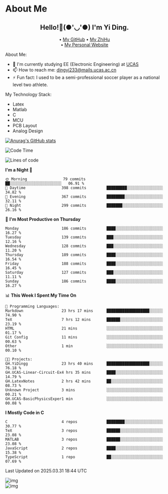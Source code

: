 # About Me

<h2 style="text-align:center;"> Hello!👋(●'◡'●) I'm Yi Ding.</h2>

<div style="text-align:center;">
  • <a href="https://github.com/YiDingg">My GitHub</a>
  • <a href="https://www.zhihu.com/people/YiDingg">My ZhiHu</a><br>
  • <a href="https://yidingg.github.io/YiDingg">My Personal Website</a><br>
</div>

About Me:
- 🔭 I'm currently studying EE (Electronic Engineering) at [UCAS](https://www.ucas.ac.cn/)
- 📫 How to reach me: dingyi233@mails.ucas.ac.cn
- ⚡ Fun fact: I used to be a semi-professional soccer player as a national level two athlete.

My Technology Stack:
- Latex
- Matlab
- C
- MCU
- PCB Layout
- Analog Design


[![Anurag's GitHub stats](https://github-readme-stats.vercel.app/api?username=YiDingg)](https://github.com/anuraghazra/github-readme-stats)

<!--START_SECTION:waka-->
![Code Time](http://img.shields.io/badge/Code%20Time-1%2C044%20hrs%2048%20mins-blue)

![Lines of code](https://img.shields.io/badge/From%20Hello%20World%20I%27ve%20Written-756.5%20thousand%20lines%20of%20code-blue)

**I'm a Night 🦉** 

```text
🌞 Morning                79 commits          ██░░░░░░░░░░░░░░░░░░░░░░░   06.91 % 
🌆 Daytime                398 commits         █████████░░░░░░░░░░░░░░░░   34.82 % 
🌃 Evening                367 commits         ████████░░░░░░░░░░░░░░░░░   32.11 % 
🌙 Night                  299 commits         ███████░░░░░░░░░░░░░░░░░░   26.16 % 
```
📅 **I'm Most Productive on Thursday** 

```text
Monday                   186 commits         ████░░░░░░░░░░░░░░░░░░░░░   16.27 % 
Tuesday                  139 commits         ███░░░░░░░░░░░░░░░░░░░░░░   12.16 % 
Wednesday                128 commits         ███░░░░░░░░░░░░░░░░░░░░░░   11.20 % 
Thursday                 189 commits         ████░░░░░░░░░░░░░░░░░░░░░   16.54 % 
Friday                   188 commits         ████░░░░░░░░░░░░░░░░░░░░░   16.45 % 
Saturday                 127 commits         ███░░░░░░░░░░░░░░░░░░░░░░   11.11 % 
Sunday                   186 commits         ████░░░░░░░░░░░░░░░░░░░░░   16.27 % 
```


📊 **This Week I Spent My Time On** 

```text
💬 Programming Languages: 
Markdown                 23 hrs 17 mins      ███████████████████░░░░░░   74.90 % 
TeX                      7 hrs 12 mins       ██████░░░░░░░░░░░░░░░░░░░   23.19 % 
HTML                     21 mins             ░░░░░░░░░░░░░░░░░░░░░░░░░   01.17 % 
Git Config               11 mins             ░░░░░░░░░░░░░░░░░░░░░░░░░   00.63 % 
Other                    1 min               ░░░░░░░░░░░░░░░░░░░░░░░░░   00.10 % 

🐱‍💻 Projects: 
GH.YiDingg               23 hrs 40 mins      ███████████████████░░░░░░   76.18 % 
GH.UCAS-Linear-Circuit-Ex4 hrs 35 mins       ████░░░░░░░░░░░░░░░░░░░░░   14.79 % 
GH.LatexNotes            2 hrs 42 mins       ██░░░░░░░░░░░░░░░░░░░░░░░   08.73 % 
Unknown Project          3 mins              ░░░░░░░░░░░░░░░░░░░░░░░░░   00.21 % 
GH.UCAS-BasicPhysicsExper1 min               ░░░░░░░░░░░░░░░░░░░░░░░░░   00.08 % 
```

**I Mostly Code in C** 

```text
C                        4 repos             ████████░░░░░░░░░░░░░░░░░   30.77 % 
TeX                      3 repos             ██████░░░░░░░░░░░░░░░░░░░   23.08 % 
MATLAB                   3 repos             ██████░░░░░░░░░░░░░░░░░░░   23.08 % 
JavaScript               2 repos             ████░░░░░░░░░░░░░░░░░░░░░   15.38 % 
TypeScript               1 repo              ██░░░░░░░░░░░░░░░░░░░░░░░   07.69 % 
```




 Last Updated on 2025.03.31 18:44 UTC
<!--END_SECTION:waka-->

<!-- Coding activity over the last year -->
<div class='center'><img src='https://wakatime.com/share/@YiDingg/260601e0-8e46-41ab-9832-d4d0ae5fd0bd.svg' alt='img'/></div>

<!-- Languages over the last year -->
<div class='center'><img src='https://wakatime.com/share/@YiDingg/99546fa3-4cc3-4808-ab6e-13f38e27aba1.svg' alt='img'/></div>
